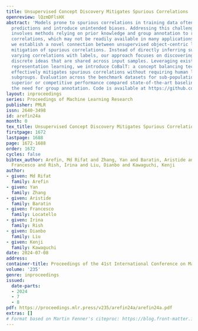 ```yaml
---
title: Unsupervised Concept Discovery Mitigates Spurious Correlations
openreview: lQzmDFlsHX
abstract: 'Models prone to spurious correlations in training data often produce brittle
  predictions and introduce unintended biases. Addressing this challenge typically
  involves methods relying on prior knowledge and group annotation to remove spurious
  correlations, which may not be readily available in many applications. In this paper,
  we establish a novel connection between unsupervised object-centric learning and
  mitigation of spurious correlations. Instead of directly inferring subgroups with
  varying correlations with labels, our approach focuses on discovering concepts:
  discrete ideas that are shared across input samples. Leveraging existing object-centric
  representation learning, we introduce CoBalT: a concept balancing technique that
  effectively mitigates spurious correlations without requiring human labeling of
  subgroups. Evaluation across the benchmark datasets for sub-population shifts demonstrate
  superior or competitive performance compared state-of-the-art baselines, without
  the need for group annotation. Code is available at https://github.com/rarefin/CoBalT'
layout: inproceedings
series: Proceedings of Machine Learning Research
publisher: PMLR
issn: 2640-3498
id: arefin24a
month: 0
tex_title: Unsupervised Concept Discovery Mitigates Spurious Correlations
firstpage: 1672
lastpage: 1688
page: 1672-1688
order: 1672
cycles: false
bibtex_author: Arefin, Md Rifat and Zhang, Yan and Baratin, Aristide and Locatello,
  Francesco and Rish, Irina and Liu, Dianbo and Kawaguchi, Kenji
author:
- given: Md Rifat
  family: Arefin
- given: Yan
  family: Zhang
- given: Aristide
  family: Baratin
- given: Francesco
  family: Locatello
- given: Irina
  family: Rish
- given: Dianbo
  family: Liu
- given: Kenji
  family: Kawaguchi
date: 2024-07-08
address:
container-title: Proceedings of the 41st International Conference on Machine Learning
volume: '235'
genre: inproceedings
issued:
  date-parts:
  - 2024
  - 7
  - 8
pdf: https://proceedings.mlr.press/v235/arefin24a/arefin24a.pdf
extras: []
# Format based on Martin Fenner's citeproc: https://blog.front-matter.io/posts/citeproc-yaml-for-bibliographies/
---
```

